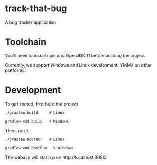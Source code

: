 # track-that-bug
A bug tracker application

# Toolchain

You'll need to install npm and OpenJDK 11 before building the project.

Currently, we support Windows and Linux development; YMMV on other
platforms.

# Development

To get started, first build the project.

    ./gradlew build     # Linux
<i></i>

    gradlew.cmd build   % Windows

Then, run it.

    ./gradlew bootRun   # Linux
<i></i>

    gradlew.cmd bootRun   % Windows

The webapp will start up on http://localhost:8080/
